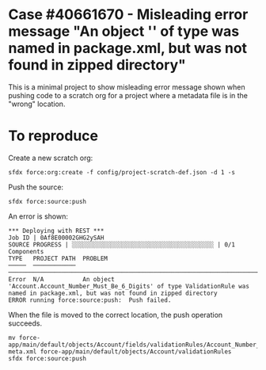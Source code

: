 # Case #40661670 - Misleading error message "An object '<name>' of type <type> was named in package.xml, but was not found in zipped directory"

This is a minimal project to show misleading error message shown when pushing code to a scratch org for a project where a metadata file is in the "wrong" location.


# To reproduce

Create a new scratch org:

    sfdx force:org:create -f config/project-scratch-def.json -d 1 -s

Push the source:

    sfdx force:source:push

An error is shown:

    *** Deploying with REST ***
    Job ID | 0Af8E00002GHG2ySAH
    SOURCE PROGRESS | ░░░░░░░░░░░░░░░░░░░░░░░░░░░░░░░░░░░░░░░░ | 0/1 Components
    TYPE   PROJECT PATH  PROBLEM
    ─────  ────────────  ──────────────────────────────────────────────────────────────────────────────────────────────────────────────────────────────────────────
    Error  N/A           An object 'Account.Account_Number_Must_Be_6_Digits' of type ValidationRule was named in package.xml, but was not found in zipped directory
    ERROR running force:source:push:  Push failed.


When the file is moved to the correct location, the push operation succeeds.

    mv force-app/main/default/objects/Account/fields/validationRules/Account_Number_Must_Be_6_Digits.validationRule-meta.xml force-app/main/default/objects/Account/validationRules
    sfdx force:source:push

